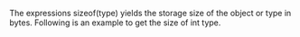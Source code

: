 The expressions sizeof(type) yields the storage size of the object or type in bytes. Following is an example to get the size of int type.
